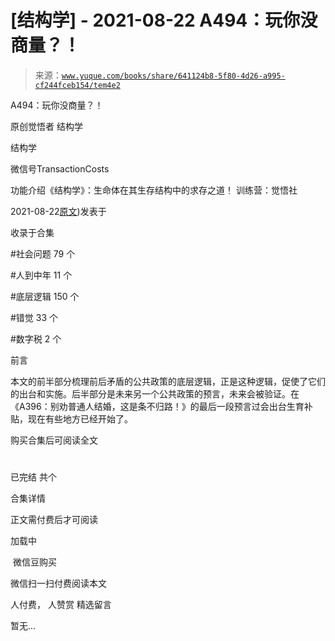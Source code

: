 # [结构学] - 2021-08-22 A494：玩你没商量？！

> 来源：[`www.yuque.com/books/share/641124b8-5f80-4d26-a995-cf244fceb154/tem4e2`](https://www.yuque.com/books/share/641124b8-5f80-4d26-a995-cf244fceb154/tem4e2)



A494：玩你没商量？！ 

原创觉悟者 结构学 

结构学 

微信号TransactionCosts 

功能介绍《结构学》：生命体在其生存结构中的求存之道！ 训练营：觉悟社 

2021-08-22[原文](https://mp.weixin.qq.com/s?__biz=MzIzMDYwOTM0Mg==&mid=2247486230&idx=1&sn=5fa67e9065c3feae6264765838772136&chksm=e8b193c7dfc61ad15311f10ab8265d667f31cc2e11e404476afbc0310d6ee71e5f1167faf78f#rd))发表于 

收录于合集 

#社会问题 79 个 

#人到中年 11 个 

#底层逻辑 150 个 

#错觉 33 个 

#数字税 2 个 

前言 

本文的前半部分梳理前后矛盾的公共政策的底层逻辑，正是这种逻辑，促使了它们的出台和实施。后半部分是未来另一个公共政策的预言，未来会被验证。在《A396：别劝普通人结婚，这是条不归路！》的最后一段预言过会出台生育补贴，现在有些地方已经开始了。 

购买合集后可阅读全文 

# 

已完结 共个 

合集详情 

正文需付费后才可阅读 

加载中 

 微信豆购买 

微信扫一扫付费阅读本文 

人付费， 人赞赏 <ne-h3 id="4lk2R" data-lake-id="4lk2R"><ne-heading-ext><ne-heading-anchor></ne-heading-anchor><ne-heading-fold></ne-heading-fold></ne-heading-ext><ne-heading-content>精选留言</ne-heading-content></ne-h3> 

暂无...